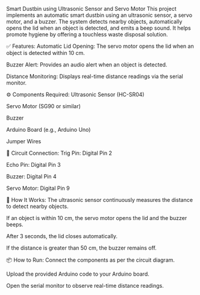 Smart Dustbin using Ultrasonic Sensor and Servo Motor
This project implements an automatic smart dustbin using an ultrasonic sensor, a servo motor, and a buzzer. The system detects nearby objects, automatically opens the lid when an object is detected, and emits a beep sound. It helps promote hygiene by offering a touchless waste disposal solution.

✅ Features:
Automatic Lid Opening: The servo motor opens the lid when an object is detected within 10 cm.

Buzzer Alert: Provides an audio alert when an object is detected.

Distance Monitoring: Displays real-time distance readings via the serial monitor.

⚙️ Components Required:
Ultrasonic Sensor (HC-SR04)

Servo Motor (SG90 or similar)

Buzzer

Arduino Board (e.g., Arduino Uno)

Jumper Wires

🔌 Circuit Connection:
Trig Pin: Digital Pin 2

Echo Pin: Digital Pin 3

Buzzer: Digital Pin 4

Servo Motor: Digital Pin 9

🚀 How It Works:
The ultrasonic sensor continuously measures the distance to detect nearby objects.

If an object is within 10 cm, the servo motor opens the lid and the buzzer beeps.

After 3 seconds, the lid closes automatically.

If the distance is greater than 50 cm, the buzzer remains off.

📦 How to Run:
Connect the components as per the circuit diagram.

Upload the provided Arduino code to your Arduino board.

Open the serial monitor to observe real-time distance readings.

